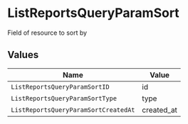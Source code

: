# ListReportsQueryParamSort

Field of resource to sort by


## Values

| Name                                 | Value                                |
| ------------------------------------ | ------------------------------------ |
| `ListReportsQueryParamSortID`        | id                                   |
| `ListReportsQueryParamSortType`      | type                                 |
| `ListReportsQueryParamSortCreatedAt` | created_at                           |